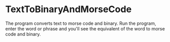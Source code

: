 # TextToBinaryAndMorseCode

The program converts text to morse code and binary. Run the program, enter the word or phrase and you'll see the equivalent of the word to morse code and binary.
